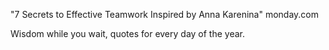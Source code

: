 "7 Secrets to Effective Teamwork Inspired by Anna Karenina" monday.com

Wisdom while you wait, quotes for every day of the year.

